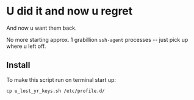 # U did it and now u regret

And now u want them back.

No more starting approx. 1 grabillion `ssh-agent` processes -- just pick up where u left off.

## Install

To make this script run on terminal start up:

`cp u_lost_yr_keys.sh /etc/profile.d/`
